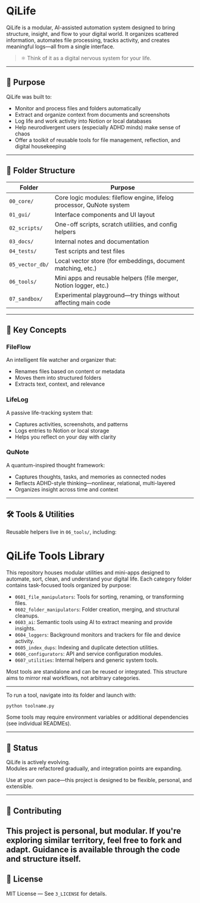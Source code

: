 # QiLife
QiLife is a modular, AI-assisted automation system designed to bring structure, insight, and flow to your digital world. It organizes scattered information, automates file processing, tracks activity, and creates meaningful logs—all from a single interface.

> ⚛️ Think of it as a digital nervous system for your life.
---

## 🌿 Purpose
QiLife was built to:
- Monitor and process files and folders automatically
- Extract and organize context from documents and screenshots
- Log life and work activity into Notion or local databases
- Help neurodivergent users (especially ADHD minds) make sense of chaos
- Offer a toolkit of reusable tools for file management, reflection, and digital housekeeping

---
## 🧱 Folder Structure
| Folder           | Purpose                                                                 |
|------------------|-------------------------------------------------------------------------|
| `00_core/`        | Core logic modules: fileflow engine, lifelog processor, QuNote system  |
| `01_gui/`         | Interface components and UI layout                                     |
| `02_scripts/`     | One-off scripts, scratch utilities, and config helpers                 |
| `03_docs/`        | Internal notes and documentation                                       |
| `04_tests/`       | Test scripts and test files                                            |
| `05_vector_db/`   | Local vector store (for embeddings, document matching, etc.)           |
| `06_tools/`       | Mini apps and reusable helpers (file merger, Notion logger, etc.)      |
| `07_sandbox/`     | Experimental playground—try things without affecting main code         |

---
## 🧠 Key Concepts

### FileFlow
An intelligent file watcher and organizer that:
- Renames files based on content or metadata
- Moves them into structured folders
- Extracts text, context, and relevance

### LifeLog
A passive life-tracking system that:
- Captures activities, screenshots, and patterns
- Logs entries to Notion or local storage
- Helps you reflect on your day with clarity
### QuNote
A quantum-inspired thought framework:
- Captures thoughts, tasks, and memories as connected nodes
- Reflects ADHD-style thinking—nonlinear, relational, multi-layered
- Organizes insight across time and context

---
## 🛠 Tools & Utilities
Reusable helpers live in `06_tools/`, including:
# QiLife Tools Library

This repository houses modular utilities and mini-apps designed to automate, sort, clean, and understand your digital life. Each category folder contains task-focused tools organized by purpose:

- `0601_file_manipulators`: Tools for sorting, renaming, or transforming files.
- `0602_folder_manipulators`: Folder creation, merging, and structural cleanups.
- `0603_ai`: Semantic tools using AI to extract meaning and provide insights.
- `0604_loggers`: Background monitors and trackers for file and device activity.
- `0605_index_dups`: Indexing and duplicate detection utilities.
- `0606_configurators`: API and service configuration modules.
- `0607_utilities`: Internal helpers and generic system tools.

Most tools are standalone and can be reused or integrated. This structure aims to mirror real workflows, not arbitrary categories.

---

To run a tool, navigate into its folder and launch with:
```bash
python toolname.py
```
Some tools may require environment variables or additional dependencies (see individual READMEs).

---
## 🚧 Status
QiLife is actively evolving.  
Modules are refactored gradually, and integration points are expanding.

Use at your own pace—this project is designed to be flexible, personal, and extensible.

---
## 🤝 Contributing
This project is personal, but modular. If you're exploring similar territory, feel free to fork and adapt. Guidance is available through the code and structure itself.
---

## 📜 License
MIT License — See `3_LICENSE` for details.
